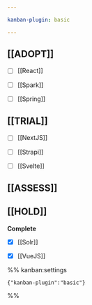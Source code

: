 ```yaml
---

kanban-plugin: basic

---
```


## [[ADOPT]]

- [ ] [[React]]
- [ ] [[Spark]]
- [ ] [[Spring]]


## [[TRIAL]]

- [ ] [[NextJS]]
- [ ] [[Strapi]]
- [ ] [[Svelte]]


## [[ASSESS]]



## [[HOLD]]

**Complete**
- [x] [[Solr]]
- [x] [[VueJS]]




%% kanban:settings
```
{"kanban-plugin":"basic"}
```
%%
